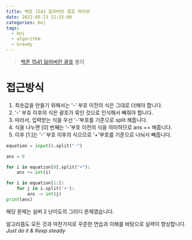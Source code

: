 ```yaml
---
title: 백준 1541 잃어버린 괄호 파이썬
date: 2022-05-23 12:25:00
categories: boj
tags:
  - boj
  - algorithm
  - Greedy
---
```



> [백준 1541 잃어버린 괄호](https://www.acmicpc.net/problem/1541) 풀이

# 접근방식
1. 최솟값을 만들기 위해서는 '-' 부호 이전의 식은 그대로 더해야 합니다.
2. '-' 부호 이후의 식은 괄호가 묶인 것으로 인식해서 빼줘야 합니다.
3. 따라서, 입력받는 식을 우선 '-'부호를 기준으로 split 해줍니다.
4. 식을 나누면 [0] 번째는 '-'부호 이전의 식을 의미하므로 ans += 해줍니다.
5. 이후 [1:]는 '-' 부호 이후의 식으므로 '+'부호를 기준으로 나눠서 빼줍니다.

~~~python
equation = input().split("-")

ans = 0

for i in equation[0].split("+"):
    ans += int(i)

for i in equation[1:]:
    for j in i.split('+'):
        ans -= int(j)
print(ans)
~~~

해당 문제는 실버 2 난이도의 그리디 문제였습니다.

알고리즘도 모든 것과 마찬가지로 꾸준한 연습과 이해를 바탕으로 실력이 향상합니다.    
*Just do it & Keep steady*
